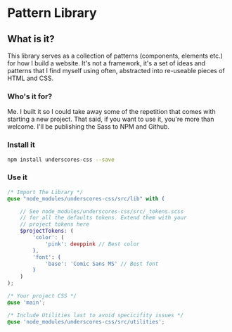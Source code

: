 # Pattern Library

## What is it?

This library serves as a collection of patterns (components, elements etc.) for how I build a website. It's not a framework, it's a set of ideas and patterns that I find myself using often, abstracted into re-useable pieces of HTML and CSS.

### Who's it for?

Me. I built it so I could take away some of the repetition that comes with starting a new project. That said, if you want to use it, you're more than welcome. I'll be publishing the Sass to NPM and Github.

### Install it

```bash
npm install underscores-css --save
```

### Use it

```scss
/* Import The Library */
@use "node_modules/underscores-css/src/lib" with (

    // See node_modules/underscores-css/src/_tokens.scss
    // for all the defaults tokens. Extend them with your
    // project tokens here
    $projectTokens: (
        'color': (
            'pink': deeppink // Best color
        ),
        'font': (
            'base': 'Comic Sans MS' // Best font
        )
    )
);

/* Your project CSS */
@use 'main';

/* Include Utilities last to avoid specicifity issues */
@use 'node_modules/underscores-css/src/utilities';
```
